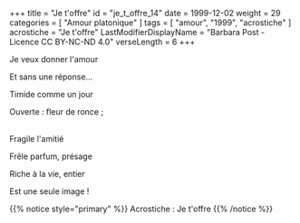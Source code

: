 +++
title = "Je t'offre"
id = "je_t_offre_14"
date = 1999-12-02
weight = 29
categories = [ "Amour platonique" ]
tags = [ "amour", "1999", "acrostiche" ]
acrostiche = "Je t'offre"
LastModifierDisplayName = "Barbara Post - Licence CC BY-NC-ND 4.0"
verseLength = 6
+++

Je veux donner l'amour

Et sans une réponse...

Timide comme un jour

Ouverte : fleur de ronce ;

 \
Fragile l'amitié

Frêle parfum, présage

Riche à la vie, entier

Est une seule image !

{{% notice style="primary" %}}
Acrostiche : Je t'offre
{{% /notice %}}
